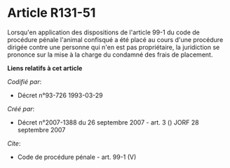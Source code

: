 # Article R131-51

Lorsqu'en application des dispositions de l'article 99-1 du code de procédure pénale l'animal confisqué a été placé au cours
d'une procédure dirigée contre une personne qui n'en est pas propriétaire, la juridiction se prononce sur la mise à la charge
du condamné des frais de placement.

**Liens relatifs à cet article**

_Codifié par_:

  - Décret n°93-726 1993-03-29

_Créé par_:

  - Décret n°2007-1388 du 26 septembre 2007 - art. 3 () JORF 28 septembre 2007

_Cite_:

  - Code de procédure pénale - art. 99-1 (V)
